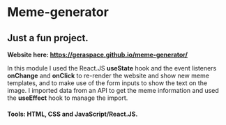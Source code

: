 # Meme-generator
## Just a fun project. ##

**Website here: https://geraspace.github.io/meme-generator/**

In this module I used the React.JS **useState** hook and the event listeners **onChange** and **onClick** to re-render the website and show new meme templates, and to make use of the form inputs to show the text on the image. I imported data from an API to get the meme information and used the **useEffect** hook to manage the import.

#### Tools: HTML, CSS and JavaScript/React.JS. ####
